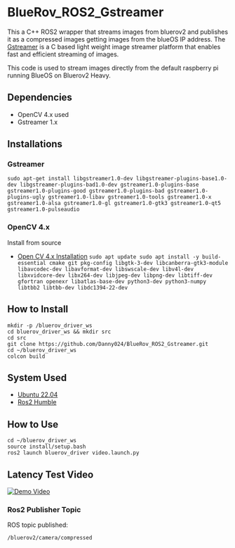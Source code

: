 # BlueRov_ROS2_Gstreamer
This a C++ ROS2 wrapper that streams images from bluerov2 and publishes it as a compressed images getting images from the blueOS IP address.
The [Gstreamer](https://gstreamer.freedesktop.org/) is a C based light weight image streamer platform that enables fast and efficient streaming of images. 


This code is used to stream images directly from the default raspberry pi running BlueOS on Bluerov2 Heavy.



## Dependencies
- OpenCV 4.x used
- Gstreamer 1.x

## Installations
### Gstreamer
```sudo apt-get install libgstreamer1.0-dev libgstreamer-plugins-base1.0-dev libgstreamer-plugins-bad1.0-dev gstreamer1.0-plugins-base gstreamer1.0-plugins-good gstreamer1.0-plugins-bad gstreamer1.0-plugins-ugly gstreamer1.0-libav gstreamer1.0-tools gstreamer1.0-x gstreamer1.0-alsa gstreamer1.0-gl gstreamer1.0-gtk3 gstreamer1.0-qt5 gstreamer1.0-pulseaudio```

### OpenCV 4.x
Install from source
- [Open CV 4.x Installation](https://docs.opencv.org/4.x/d7/d9f/tutorial_linux_install.html)
  ```sudo apt update sudo apt install -y build-essential cmake git pkg-config libgtk-3-dev libcanberra-gtk3-module libavcodec-dev libavformat-dev libswscale-dev libv4l-dev libxvidcore-dev libx264-dev libjpeg-dev libpng-dev libtiff-dev gfortran openexr libatlas-base-dev python3-dev python3-numpy libtbb2 libtbb-dev libdc1394-22-dev```

## How to Install
```
mkdir -p /bluerov_driver_ws
cd bluerov_driver_ws && mkdir src
cd src
git clone https://github.com/Danny024/BlueRov_ROS2_Gstreamer.git
cd ~/bluerov_driver_ws
colcon build
```
## System Used
- [Ubuntu 22.04](https://ubuntu.com/tutorials/install-ubuntu-desktop#2-download-an-ubuntu-image)
- [Ros2 Humble](https://docs.ros.org/en/humble/index.html)

## How to Use 
```
cd ~/bluerov_driver_ws
source install/setup.bash
ros2 launch bluerov_driver video.launch.py
```

## Latency Test Video
[![Demo Video](https://img.youtube.com/vi/TbSJK_imS7o/0.jpg)](https://www.youtube.com/watch?v=TbSJK_imS7o)


### Ros2 Publisher Topic 
ROS topic published:
```
/bluerov2/camera/compressed
```









